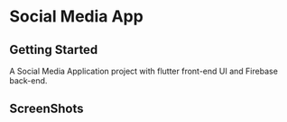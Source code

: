 

# Social Media App

## Getting Started

A Social Media Application project with flutter front-end UI and Firebase back-end.


## ScreenShots








